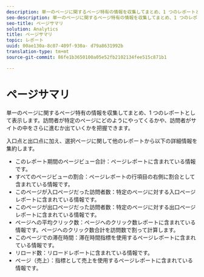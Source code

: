 ```yaml
---
description: 単一のページに関するページ特有の情報を収集してまとめ、1 つのレポートとして表示します。訪問者が特定のページにどのようにやってくるかや、訪問者がサイトの中をさらに進むか出ていくかを把握できます。
seo-description: 単一のページに関するページ特有の情報を収集してまとめ、1 つのレポートとして表示します。訪問者が特定のページにどのようにやってくるかや、訪問者がサイトの中をさらに進むか出ていくかを把握できます。
seo-title: ページサマリ
solution: Analytics
title: ページサマリ
topic: レポート
uuid: 00ae130a-8c07-409f-930a- d79a8631992b
translation-type: tm+mt
source-git-commit: 86fe1b3650100a05e52fb2102134fee515c871b1

---
```



# ページサマリ

単一のページに関するページ特有の情報を収集してまとめ、1 つのレポートとして表示します。訪問者が特定のページにどのようにやってくるかや、訪問者がサイトの中をさらに進むか出ていくかを把握できます。

入口点と出口点に加え、選択ページに関して他のレポートから以下の詳細情報を集約します。

* このレポート期間のページビュー合計：ページレポートに含まれている情報です。
* すべてのページビューの割合：ページレポートの行項目の右側に割合として含まれている情報です。
* このページが入口ページだった訪問者数：特定のページに対する入口ページレポートに含まれている情報です。
* このページが出口ページだった訪問者数：特定のページに対する出口ページレポートに含まれている情報です。
* ページへの平均クリック数：ページへのクリック数レポートに含まれている情報です。ページへのクリック数合計を訪問数で割って計算します。
* このページでの滞在時間：滞在時間指標を使用するページレポートに含まれている情報です。
* リロード数：リロードレポートに含まれている情報です。
* ページ（売上）：指標として売上を使用するページレポートに含まれている情報です。

